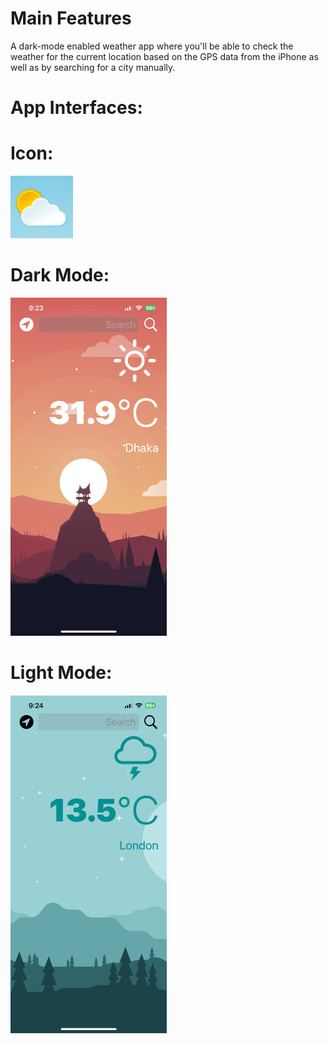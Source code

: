 # Main Features
A dark-mode enabled weather app where you'll be able to check the weather for the current location based on the GPS data from the iPhone as well as by searching for a city manually.

# App Interfaces:
# Icon:
<img src="Documentation/icon.png">

# Dark Mode:
<img src="Documentation/DarkMode.PNG" width="250">
 
# Light Mode:
<img src="Documentation/LightMode.PNG" width="250">

